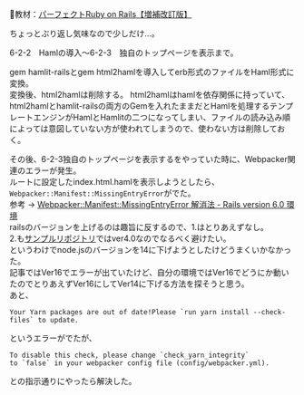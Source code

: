 
:open_book:教材：[パーフェクトRuby on Rails【増補改訂版】](https://gihyo.jp/book/2020/978-4-297-11462-6)

ちょっとぶり返し気味なので少しだけ…。

6-2-2　Hamlの導入～6-2-3　独自のトップページを表示まで。

gem hamlit-railsとgem html2hamlを導入してerb形式のファイルをHaml形式に変換。  
変換後、html2hamlは削除する。
html2hamlはhamlを依存関係に持っていて、html2hamlとhamlit-railsの両方のGemを入れたままだとHamlを処理するテンプレートエンジンがHamlとHamlitの二つになってしまい、ファイルの読み込み順によっては意図していない方が使われてしまうので、使わない方は削除しておく。  

その後、6-2-3独自のトップページを表示するをやっていた時に、Webpacker関連のエラーが発生。  
ルートに設定したindex.html.hamlを表示しようとしたら、`Webpacker::Manifest::MissingEntryError`がでた。  
参考 → [Webpacker::Manifest::MissingEntryError 解消法 - Rails version 6.0 環境](https://qiita.com/motoya0118/items/3141a8fe99ba75758fa7)  
railsのバージョンを上げるのは趣旨に反するので、1.はとりあえずなし。  
2.も[サンプルリポジトリ](https://github.com/perfect-ruby-on-rails/awesome_events/tree/master)ではver4.0なのでなるべく避けたい。  
というわけでnode.jsのバージョンを14に下げようとしたけどうまくいかなかった。  
記事ではVer16でエラーが出ていたけど、自分の環境ではVer16でどうにか動いたのでとりあえずVer16にしてVer14に下げる方法を探そうと思う。  
あと、
```
Your Yarn packages are out of date!Please `run yarn install --check-files` to update.
```
というエラーがでたが、
```
To disable this check, please change `check_yarn_integrity`
to `false` in your webpacker config file (config/webpacker.yml).
```
との指示通りにやったら解決した。
